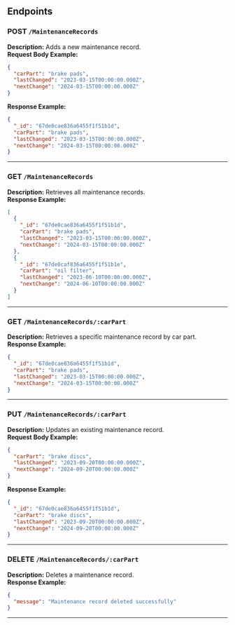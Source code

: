 
## Endpoints

### **POST** `/MaintenanceRecords`
**Description:** Adds a new maintenance record.  
**Request Body Example:**
```json
{
  "carPart": "brake pads",
  "lastChanged": "2023-03-15T00:00:00.000Z",
  "nextChange": "2024-03-15T00:00:00.000Z"
}
```
**Response Example:**
```json
{
  "_id": "67de0cae836a6455f1f51b1d",
  "carPart": "brake pads",
  "lastChanged": "2023-03-15T00:00:00.000Z",
  "nextChange": "2024-03-15T00:00:00.000Z"
}
```

---

### **GET** `/MaintenanceRecords`
**Description:** Retrieves all maintenance records.  
**Response Example:**
```json
[
  {
    "_id": "67de0cae836a6455f1f51b1d",
    "carPart": "brake pads",
    "lastChanged": "2023-03-15T00:00:00.000Z",
    "nextChange": "2024-03-15T00:00:00.000Z"
  },
  {
    "_id": "67de0caf836a6455f1f51b1e",
    "carPart": "oil filter",
    "lastChanged": "2023-06-10T00:00:00.000Z",
    "nextChange": "2024-06-10T00:00:00.000Z"
  }
]
```

---

### **GET** `/MaintenanceRecords/:carPart`
**Description:** Retrieves a specific maintenance record by car part.  
**Response Example:**
```json
{
  "_id": "67de0cae836a6455f1f51b1d",
  "carPart": "brake pads",
  "lastChanged": "2023-03-15T00:00:00.000Z",
  "nextChange": "2024-03-15T00:00:00.000Z"
}
```

---

### **PUT** `/MaintenanceRecords/:carPart`
**Description:** Updates an existing maintenance record.  
**Request Body Example:**
```json
{
  "carPart": "brake discs",
  "lastChanged": "2023-09-20T00:00:00.000Z",
  "nextChange": "2024-09-20T00:00:00.000Z"
}
```
**Response Example:**
```json
{
  "_id": "67de0cae836a6455f1f51b1d",
  "carPart": "brake discs",
  "lastChanged": "2023-09-20T00:00:00.000Z",
  "nextChange": "2024-09-20T00:00:00.000Z"
}
```

---

### **DELETE** `/MaintenanceRecords/:carPart`
**Description:** Deletes a maintenance record.  
**Response Example:**
```json
{
  "message": "Maintenance record deleted successfully"
}
```

---

